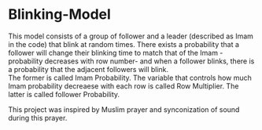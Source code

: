 # Blinking-Model
This model consists of a group of follower and a leader (described as Imam in the code) that blink at random times. 
There exists a probability that a follower will change their blinking time to match that of the Imam - probability decreases with row number- 
and when a follower blinks, there is a probability that the adjacent followers will blink.  
The former is called Imam Probability. The variable that controls how much Imam probability decreaese with each row is called Row Multiplier.
The latter is called follower Probability.

This project was inspired by Muslim prayer and synconization of sound during this prayer. 



